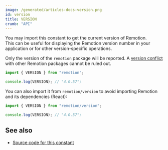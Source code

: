 ```yaml
---
image: /generated/articles-docs-version.png
id: version
title: VERSION
crumb: "API"
---
```


You may import this constant to get the current version of Remotion.  
This can be useful for displaying the Remotion version number in your application or for other version-specific operations.

Only the version of the `remotion` package will be reported. A [version conflict](/docs/cli/versions) with other Remotion packages cannot be ruled out.

```ts twoslash title="Importing VERSION from remotion/version"
import { VERSION } from "remotion";

console.log(VERSION); // "4.0.57";
```

You can also import it from `remotion/version` to avoid importing Remotion and its dependencies (React):

```ts twoslash title="Importing VERSION from remotion/version"
import { VERSION } from "remotion/version";

console.log(VERSION); // "4.0.57";
```

## See also

- [Source code for this constant](https://github.com/remotion-dev/remotion/blob/main/packages/core/src/version.ts)

